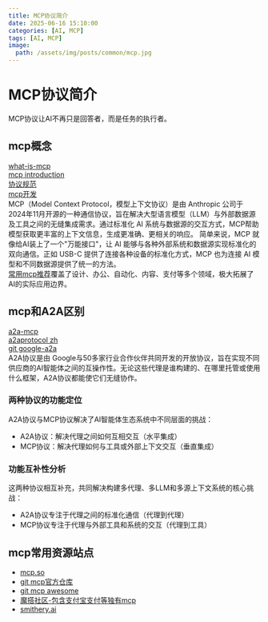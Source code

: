 ```yaml
---
title: MCP协议简介
date: 2025-06-16 15:10:00
categories: [AI, MCP]
tags: [AI, MCP]
image:
  path: /assets/img/posts/common/mcp.jpg
---
```


# MCP协议简介
MCP协议让AI不再只是回答者，而是任务的执行者。

## mcp概念
[what-is-mcp](https://www.claudemcp.com/zh/blog/what-is-mcp)   
[mcp introduction](https://modelcontextprotocol.io/introduction)   
[协议规范](https://www.claudemcp.com/zh/specification)   
[mcp开发](https://www.claudemcp.com/zh/docs/introduction)   
MCP（Model Context Protocol，模型上下文协议）是由 Anthropic 公司于2024年11月开源的一种通信协议，旨在解决大型语言模型（LLM）与外部数据源及工具之间的无缝集成需求。通过标准化 AI 系统与数据源的交互方式，MCP帮助模型获取更丰富的上下文信息，生成更准确、更相关的响应。
简单来说，MCP 就像给AI装上了一个"万能接口"，让 AI 能够与各种外部系统和数据源实现标准化的双向通信。正如 USB-C 提供了连接各种设备的标准化方式，MCP 也为连接 AI 模型和不同数据源提供了统一的方法。   
[常用mcp推荐](https://www.claudemcp.com/zh/blog/10-awesome-mcp-servers)覆盖了设计、办公、自动化、内容、支付等多个领域，极大拓展了AI的实际应用边界。

## mcp和A2A区别
[a2a-mcp](https://www.claudemcp.com/zh/blog/a2a-mcp)   
[a2aprotocol zh](https://www.a2aprotocol.net/zh)    
[git google-a2a](https://github.com/google-a2a/A2A)   
A2A协议是由 Google与50多家行业合作伙伴共同开发的开放协议，旨在实现不同供应商的AI智能体之间的互操作性。无论这些代理是谁构建的、在哪里托管或使用什么框架，A2A协议都能使它们无缝协作。

### 两种协议的功能定位
A2A协议与MCP协议解决了AI智能体生态系统中不同层面的挑战：
+ A2A协议：解决代理之间如何互相交互（水平集成）
+ MCP协议：解决代理如何与工具或外部上下文交互（垂直集成）

### 功能互补性分析
这两种协议相互补充，共同解决构建多代理、多LLM和多源上下文系统的核心挑战：
+ A2A协议专注于代理之间的标准化通信（代理到代理）
+ MCP协议专注于代理与外部工具和系统的交互（代理到工具）

## mcp常用资源站点
+ [mcp.so](https://mcp.so/)
+ [git mcp官方仓库](https://github.com/modelcontextprotocol/servers)
+ [git mcp awesome](https://github.com/punkpeye/awesome-mcp-servers)
+ [魔搭社区-包含支付宝支付等独有mcp](https://modelscope.cn/mcp)
+ [smithery.ai](https://smithery.ai/)